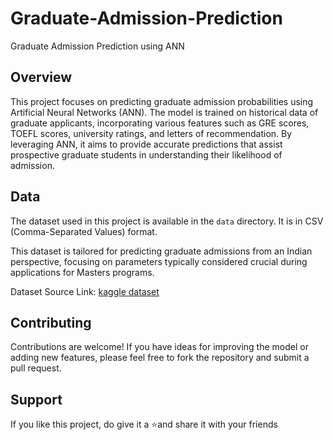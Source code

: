 # Graduate-Admission-Prediction

Graduate Admission Prediction using ANN

## Overview

This project focuses on predicting graduate admission probabilities using Artificial Neural Networks (ANN). The model is trained on historical data of graduate applicants, incorporating various features such as GRE scores, TOEFL scores, university ratings, and letters of recommendation. By leveraging ANN, it aims to provide accurate predictions that assist prospective graduate students in understanding their likelihood of admission.

## Data

The dataset used in this project is available in the `data` directory. It is in CSV (Comma-Separated Values) format.

This dataset is tailored for predicting graduate admissions from an Indian perspective, focusing on parameters typically considered crucial during applications for Masters programs.

Dataset Source Link: [kaggle dataset](https://www.kaggle.com/datasets/mohansacharya/graduate-admissions)

## Contributing

Contributions are welcome! If you have ideas for improving the model or adding new features, please feel free to fork the repository and submit a pull request.

## Support

If you like this project, do give it a ⭐and share it with your friends
